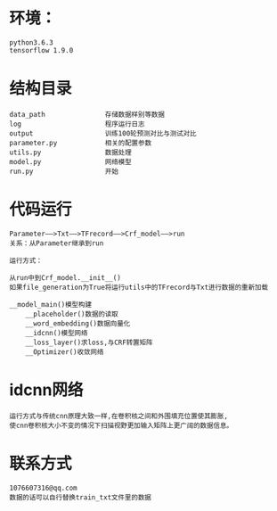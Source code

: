 # 环境：
    python3.6.3
    tensorflow 1.9.0

# 结构目录
    data_path               存储数据样别等数据
    log                     程序运行日志
    output                  训练100轮预测对比与测试对比
    parameter.py            相关的配置参数
    utils.py                数据处理
    model.py                网络模型
    run.py                  开始

# 代码运行
    Parameter——>Txt——>TFrecord——>Crf_model——>run
    关系：从Parameter继承到run
    
    运行方式：
    
    从run中到Crf_model.__init__()
    如果file_generation为True将运行utils中的TFrecord与Txt进行数据的重新加载
    
    __model_main()模型构建
        __placeholder()数据的读取
        __word_embedding()数据向量化
        __idcnn()模型网络
        __loss_layer()求loss,与CRF转置矩阵
        __Optimizer()收敛网络
        
# idcnn网络
    运行方式与传统cnn原理大致一样,在卷积核之间和外围填充位置使其膨胀,
    使cnn卷积核大小不变的情况下扫描视野更加输入矩阵上更广阔的数据信息。

# 联系方式
    1076607316@qq.com
    数据的话可以自行替换train_txt文件里的数据
